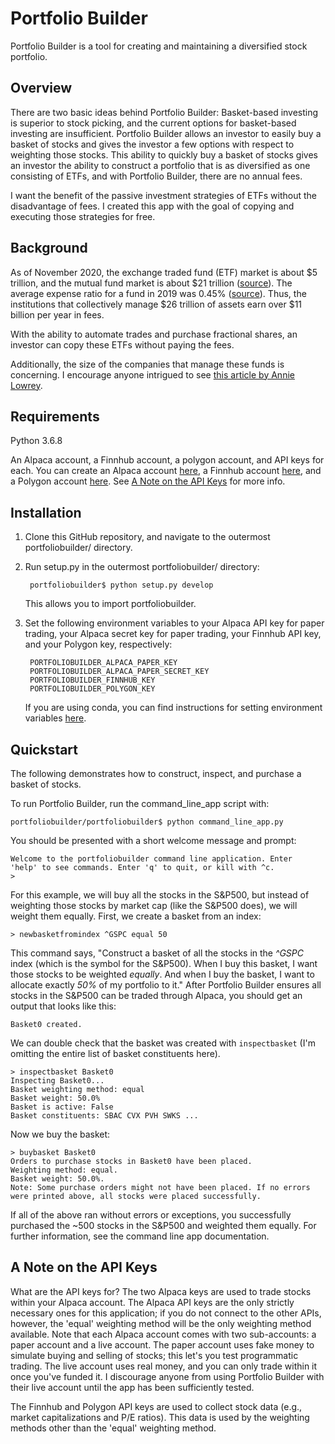 # Portfolio Builder
Portfolio Builder is a tool for creating and maintaining a diversified stock portfolio.

## Overview
There are two basic ideas behind Portfolio Builder: Basket-based investing is superior to stock picking, and the current options for basket-based investing are insufficient. Portfolio Builder allows an investor to easily buy a basket of stocks and gives the investor a few options with respect to weighting those stocks. This ability to quickly buy a basket of stocks gives an investor the ability to construct a portfolio that is as diversified as one consisting of ETFs, and with Portfolio Builder, there are no annual fees. 

I want the benefit of the passive investment strategies of ETFs without the disadvantage of fees. I created this app with the goal of copying and executing those strategies for free.

## Background
As of November 2020, the exchange traded fund (ETF) market is about $5 trillion, and the mutual fund market is about $21 trillion ([source](https://www.cnbc.com/2020/11/17/us-etf-market-tops-5-trillion-in-assets-as-investors-stampede-into-stocks-on-vaccine-hopes.html)). The average expense ratio for a fund in 2019 was 0.45% ([source](https://newsroom.morningstar.com/newsroom/news-archive/press-release-details/2020/Morningstars-Annual-Fund-Fee-Study-Finds-Investors-Saved-Nearly-6-Billion-in-Fund-Fees-in-2019/default.aspx)). Thus, the institutions that collectively manage $26 trillion of assets earn over $11 billion per year in fees.

With the ability to automate trades and purchase fractional shares, an investor can copy these ETFs without paying the fees.

Additionally, the size of the companies that manage these funds is concerning. I encourage anyone intrigued to see [this article by Annie Lowrey](https://www.theatlantic.com/ideas/archive/2021/04/the-autopilot-economy/618497/). 

## Requirements
Python 3.6.8

An Alpaca account, a Finnhub account, a polygon account, and API keys for each. You can create an Alpaca account [here](https://alpaca.markets), a Finnhub account [here](https://finnhub.io), and a Polygon account [here](https://polygon.io). See [A Note on the API Keys](#A-Note-on-the-API-Keys) for more info.

## Installation
1. Clone this GitHub repository, and navigate to the outermost portfoliobuilder/ directory.

2. Run setup.py in the outermost portfoliobuilder/ directory:

        portfoliobuilder$ python setup.py develop

    This allows you to import portfoliobuilder.

3. Set the following environment variables to your Alpaca API key for paper trading, your Alpaca secret key for paper trading, your Finnhub API key, and your Polygon key, respectively:

        PORTFOLIOBUILDER_ALPACA_PAPER_KEY
        PORTFOLIOBUILDER_ALPACA_PAPER_SECRET_KEY
        PORTFOLIOBUILDER_FINNHUB_KEY
        PORTFOLIOBUILDER_POLYGON_KEY

    If you are using conda, you can find instructions for setting environment variables [here](https://docs.conda.io/projects/conda/en/latest/user-guide/tasks/manage-environments.html#saving-environment-variables).

## Quickstart
The following demonstrates how to construct, inspect, and purchase a basket of stocks. 

To run Portfolio Builder, run the command_line_app script with:

    portfoliobuilder/portfoliobuilder$ python command_line_app.py

You should be presented with a short welcome message and prompt:

    Welcome to the portfoliobuilder command line application. Enter
    'help' to see commands. Enter 'q' to quit, or kill with ^c.
    > 

For this example, we will buy all the stocks in the S&P500, but instead of weighting those stocks by market cap (like the S&P500 does), we will weight them equally. First, we create a basket from an index:

    > newbasketfromindex ^GSPC equal 50

This command says, "Construct a basket of all the stocks in the _^GSPC_ index (which is the symbol for the S&P500). When I buy this basket, I want those stocks to be weighted _equally_. And when I buy the basket, I want to allocate exactly _50%_ of my portfolio to it." After Portfolio Builder ensures all stocks in the S&P500 can be traded through Alpaca, you should get an output that looks like this:

    Basket0 created.

We can double check that the basket was created with `inspectbasket` (I'm omitting the entire list of basket constituents here).

    > inspectbasket Basket0
    Inspecting Basket0...
    Basket weighting method: equal
    Basket weight: 50.0%
    Basket is active: False
    Basket constituents: SBAC CVX PVH SWKS ...

Now we buy the basket:

    > buybasket Basket0
    Orders to purchase stocks in Basket0 have been placed.
    Weighting method: equal.
    Basket weight: 50.0%.
    Note: Some purchase orders might not have been placed. If no errors
    were printed above, all stocks were placed successfully.

If all of the above ran without errors or exceptions, you successfully purchased the ~500 stocks in the S&P500 and weighted them equally. For further information, see the command line app documentation.

## A Note on the API Keys
What are the API keys for? The two Alpaca keys are used to trade stocks within your Alpaca account. The Alpaca API keys are the only strictly necessary ones for this application; if you do not connect to the other APIs, however, the 'equal' weighting method will be the only weighting method available. Note that each Alpaca account comes with two sub-accounts: a paper account and a live account. The paper account uses fake money to simulate buying and selling of stocks; this let's you test programmatic trading. The live account uses real money, and you can only trade within it once you've funded it. I discourage anyone from using Portfolio Builder with their live account until the app has been sufficiently tested.

The Finnhub and Polygon API keys are used to collect stock data (e.g., market capitalizations and P/E ratios). This data is used by the weighting methods other than the 'equal' weighting method.